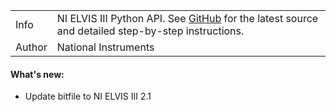 <table align="center">
    <tr>
        <td>Info</td>
        <td>NI ELVIS III Python API. See <a href="https://github.com/ni/NI-ELVIS-III-Python-Examples">GitHub</a> for the latest source and detailed step-by-step instructions.</td>
    </tr>
    <tr>
        <td>Author</td>
        <td>National Instruments</td>
    </tr>
</table>

#### What's new:
 - Update bitfile to NI ELVIS III 2.1

